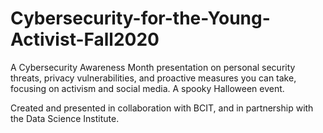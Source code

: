 # Cybersecurity-for-the-Young-Activist-Fall2020

A Cybersecurity Awareness Month presentation on personal security threats, privacy vulnerabilities, and proactive measures you can take, focusing on activism and social media.  A spooky Halloween event.


Created and presented in collaboration with BCIT, and in partnership with the Data Science Institute.
